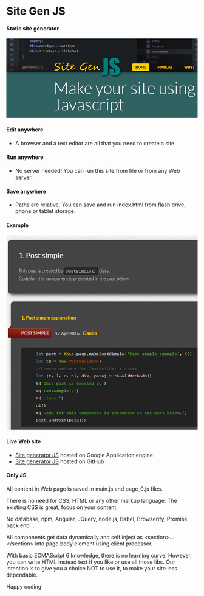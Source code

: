 Site Gen JS
===========

#### Static site generator ####

![alt tag](https://raw.githubusercontent.com/DaniloBabovic/SiteGenJS/master/img/site_gen_shot.png)


#### Edit anywhere ####

* A browser and a text editor are all that you need to create a site.

#### Run anywhere ####

 * No server needed!
You can run this site from file or from any Web server.

#### Save anywhere ####

* Paths are relative.
You can save and run index.html from flash drive, phone or tablet storage.

#### Example ####

![alt tag](https://raw.githubusercontent.com/DaniloBabovic/SiteGenJS/master/img/example.png)

#### Live Web site ####

* [Site generator JS](https://sitegeneratorjs.appspot.com) hosted on Google Application engine
* [Site generator JS](https://htmlpreview.github.com/?https://raw.githubusercontent.com/DaniloBabovic/SiteGenJS/master/index.html) hosted on GitHub

#### Only JS ####

All content in Web page is saved in main.js and page_0.js files.

There is no need for CSS, HTML or any other markup language. The existing CSS is great, focus on your content.

No database, npm, Angular, JQuery, node.js, Babel, Browserify, Promise, back end ...

All components get data dynamically and self inject as  &lt;section&gt;...&lt;/section&gt; into page body element using client processor.


With basic ECMAScript 6 knowledge, there is no learning curve.
However, you can write HTML instead text if you like or use all those libs.
Our intention is to give you a choice NOT to use it, to make your site less dependable.


Happy coding!
